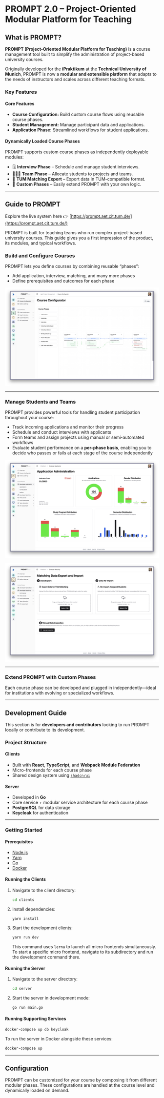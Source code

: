 # PROMPT 2.0 – Project-Oriented Modular Platform for Teaching

## What is PROMPT?

**PROMPT (Project-Oriented Modular Platform for Teaching)** is a course management tool built to simplify the administration of project-based university courses.

Originally developed for the **iPraktikum** at the **Technical University of Munich**, PROMPT is now a **modular and extensible platform** that adapts to the needs of instructors and scales across different teaching formats.

### Key Features

#### Core Features

- **Course Configuration:** Build custom course flows using reusable course phases.
- **Student Management:** Manage participant data and applications.
- **Application Phase:** Streamlined workflows for student applications.

#### Dynamically Loaded Course Phases

PROMPT supports custom course phases as independently deployable modules:

- 🗓 **Interview Phase** – Schedule and manage student interviews.
- 🧑‍🤝‍🧑 **Team Phase** – Allocate students to projects and teams.
- 📄 **TUM Matching Export** – Export data in TUM-compatible format.
- 🧩 **Custom Phases** – Easily extend PROMPT with your own logic.

---

## Guide to PROMPT

Explore the live system here 👉 [https://prompt.aet.cit.tum.de/](https://prompt.aet.cit.tum.de/)

PROMPT is built for teaching teams who run complex project-based university courses. This guide gives you a first impression of the product, its modules, and typical workflows.

### Build and Configure Courses

PROMPT lets you define courses by combining reusable “phases”:

- Add application, interview, matching, and many more phases
- Define prerequisites and outcomes for each phase

![Screenshot: Course Configuration](docs/images/course-configurator.png)

---

### Manage Students and Teams

PROMPT provides powerful tools for handling student participation throughout your course:

- Track incoming applications and monitor their progress
- Schedule and conduct interviews with applicants
- Form teams and assign projects using manual or semi-automated workflows
- Evaluate student performance on a **per-phase basis**, enabling you to decide who passes or fails at each stage of the course independently

![Screenshot: Application Administration](docs/images/application-administration.png)

![Screenshot: Matching](docs/images/matching.png)

---

### Extend PROMPT with Custom Phases

Each course phase can be developed and plugged in independently—ideal for institutions with evolving or specialized workflows.

---

## Development Guide

This section is for **developers and contributors** looking to run PROMPT locally or contribute to its development.

### Project Structure

#### Clients

- Built with **React**, **TypeScript**, and **Webpack Module Federation**
- Micro-frontends for each course phase
- Shared design system using [`shadcn/ui`](https://ui.shadcn.com/)

#### Server

- Developed in **Go**
- Core service + modular service architecture for each course phase
- **PostgreSQL** for data storage
- **Keycloak** for authentication

---

### Getting Started

#### Prerequisites

- [Node.js](https://nodejs.org/)
- [Yarn](https://yarnpkg.com/)
- [Go](https://go.dev/)
- [Docker](https://www.docker.com/)

#### Running the Clients

1. Navigate to the client directory:

   ```bash
   cd clients
   ```

2. Install dependencies:

   ```bash
   yarn install
   ```

3. Start the development clients:

   ```bash
   yarn run dev
   ```

   This command uses `lerna` to launch all micro frontends simultaneously. To start a specific micro frontend, navigate to its subdirectory and run the development command there.

#### Running the Server

1. Navigate to the server directory:

   ```bash
   cd server
   ```

2. Start the server in development mode:

   ```bash
   go run main.go
   ```

#### Running Supporting Services

```bash
docker-compose up db keycloak
```

To run the server in Docker alongside these services:

```bash
docker-compose up
```

---

## Configuration

PROMPT can be customized for your course by composing it from different modular phases. These configurations are handled at the course level and dynamically loaded on demand.

